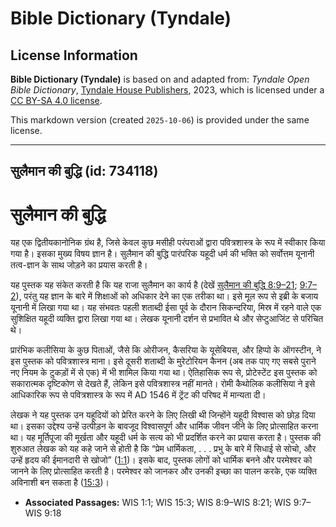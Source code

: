 # Bible Dictionary (Tyndale)

## License Information

**Bible Dictionary (Tyndale)** is based on and adapted from: _Tyndale Open Bible Dictionary_, [Tyndale House Publishers](https://tyndaleopenresources.com/), 2023, which is licensed under a [CC BY-SA 4.0 license](https://creativecommons.org/licenses/by-sa/4.0/legalcode.en).

This markdown version (created `2025-10-06`) is provided under the same license.



--------------------------------

## सुलैमान की बुद्धि (id: 734118)

सुलैमान की बुद्धि
=================

यह एक द्वितीयकानोनिक ग्रंथ है, जिसे केवल कुछ मसीही परंपराओं द्वारा पवित्रशास्त्र के रूप में स्वीकार किया गया है। इसका मुख्य विषय ज्ञान है। सुलैमान की बुद्धि पारंपरिक यहूदी धर्म की भक्ति को सर्वोत्तम यूनानी तत्व\-ज्ञान के साथ जोड़ने का प्रयास करती है।

यह पुस्तक यह संकेत करती है कि यह राजा सुलैमान का कार्य है (देखें [सुलैमान की बुद्धि 8:9–21](https://ref.ly/Wis8:9-Wis8:21); [9:7–2](https://ref.ly/Wis9:7-Wis9:18)), परंतु यह ज्ञान के बारे में शिक्षाओं को अधिकार देने का एक तरीका था। इसे मूल रूप से इब्री के बजाय यूनानी में लिखा गया था। यह संभवतः पहली शताब्दी ईसा पूर्व के दौरान सिकन्दरिया, मिस्र में रहने वाले एक सुशिक्षित यहूदी व्यक्ति द्वारा लिखा गया था। लेखक यूनानी दर्शन से प्रभावित थे और सेप्टुआजिंट से परिचित थे।

प्रारंभिक कलीसिया के कुछ पिताओं, जैसे कि ओरीजन, कैसरिया के यूसेबियस, और हिप्पो के ऑगस्टीन, ने इस पुस्तक को पवित्रशास्त्र माना। इसे दूसरी शताब्दी के मुरेटोरियन कैनन (अब तक पाए गए सबसे पुराने नए नियम के टुकड़ों में से एक) में भी शामिल किया गया था। ऐतिहासिक रूप से, प्रोटेस्टेंट इस पुस्तक को सकारात्मक दृष्टिकोण से देखते हैं, लेकिन इसे पवित्रशास्त्र नहीं मानते। रोमी कैथोलिक कलीसिया ने इसे आधिकारिक रूप से पवित्रशास्त्र के रूप में AD 1546 में ट्रेंट की परिषद में मान्यता दी।

लेखक ने यह पुस्तक उन यहूदियों को प्रेरित करने के लिए लिखी थी जिन्होंने यहूदी विश्वास को छोड़ दिया था। इसका उद्देश्य उन्हें उत्पीड़न के बावजूद विश्वासपूर्ण और धार्मिक जीवन जीने के लिए प्रोत्साहित करना था। यह मूर्तिपूजा की मूर्खता और यहूदी धर्म के सत्य को भी प्रदर्शित करने का प्रयास करता है। पुस्तक की शुरुआत लेखक को यह कहे जाने से होती है कि “प्रेम धार्मिकता, . . . प्रभु के बारे में सिधाई से सोचो, और उन्हें हृदय की ईमानदारी से खोजो” ([1:1](https://ref.ly/Wis1:1))। इसके बाद, पुस्तक लोगों को धार्मिक बनने और परमेश्वर को जानने के लिए प्रोत्साहित करती है। परमेश्वर को जानकर और उनकी इच्छा का पालन करके, एक व्यक्ति अविनाशी बन सकता है ([15:3](https://ref.ly/Wis15:3))।

* **Associated Passages:** WIS 1:1; WIS 15:3; WIS 8:9–WIS 8:21; WIS 9:7–WIS 9:18


